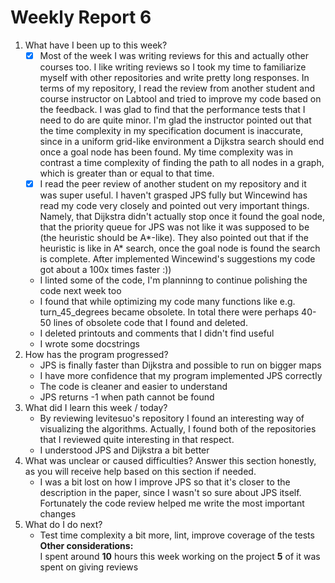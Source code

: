 # Weekly Report 6 
1. What have I been up to this week? <br />
   - [x] Most of the week I was writing reviews for this and actually other courses too. I like writing reviews so I took my time to familiarize myself with other repositories and write pretty long responses. In terms of my repository, I read the review from another student and course instructor on Labtool and tried to improve my code based on the feedback. I was glad to find that the performance tests that I need to do are quite minor. I'm glad the instructor pointed out that the time complexity in my specification document is inaccurate, since in a uniform grid-like environment a Dijkstra search should end once a goal node has been found. My time complexity was in contrast a time complexity of finding the path to all nodes in a graph, which is greater than or equal to that time.
   - [x] I read the peer review of another student on my repository and it was super useful. I haven't grasped JPS fully but Wincewind has read my code very closely and pointed out very important things. Namely, that Dijkstra didn't actually stop once it found the goal node, that the priority queue for JPS was not like it was supposed to be (the heuristic should be A*-like). They also pointed out that if the heuristic is like in A* search, once the goal node is found the search is complete. After implemented Wincewind's suggestions my code got about a 100x times faster :))
   - I linted some of the code, I'm planninng to continue polishing the code next week too
   - I found that while optimizing my code many functions like e.g. turn_45_degrees became obsolete. In total there were perhaps 40-50 lines of obsolete code that I found and deleted.
   - I deleted printouts and comments that I didn't find useful
   - I wrote some docstrings
2. How has the program progressed? <br />
   - JPS is finally faster than Dijkstra and possible to run on bigger maps
   - I have more confidence that my program implemented JPS correctly
   - The code is cleaner and easier to understand
   - JPS returns -1 when path cannot be found
3. What did I learn this week / today? <br />
   - By reviewing levitesuo's repository I found an interesting way of visualizing the algorithms. Actually, I found both of the repositories that I reviewed quite interesting in that respect. 
   - I understood JPS and Dijkstra a bit better
4. What was unclear or caused difficulties? Answer this section honestly, as you will receive help based on this section if needed.  <br />
   - I was a bit lost on how I improve JPS so that it's closer to the description in the paper, since I wasn't so sure about JPS itself. Fortunately the code review helped me write the most important changes 
5. What do I do next? <br />
   - Test time complexity a bit more, lint, improve coverage of the tests
**Other considerations:** <br />
I spent around **10** hours this week working on the project **5** of it was spent on giving reviews<br />
 
